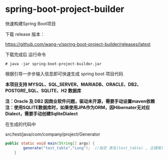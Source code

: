# spring-boot-project-builder

快速构建Spring Boot项目

下载 release 版本：

https://github.com/wang-y/spring-boot-project-builder/releases/latest

下载完成后 运行命令
```
# java -jar spring-boot-project-builder.jar
```
根据引导一步步输入信息即可快速生成 spring boot 项目代码

**本项目支持 MYSQL、SQL_SERVER、MARIADB、ORACLE、DB2、POSTGRE_SQL、SQLITE、H2 数据库**

**注：Oracle 及 DB2 因商业软件问题，驱动未开源，需要手动设置maven依赖**
**注：使用SQLITE数据库时，如果使用JPA作为ORM，因Hibernater无对应Dialect，需要手动创建SqliteDialect**

在生成的代码中

src/test/java/com/company/project/Generator

```java
public static void main(String[] args) {
        generate("test_table","Long");  //指定 表名(test_table) , 主键类型(Long)    生成对应表的model/repository/service/web代码
    }
```